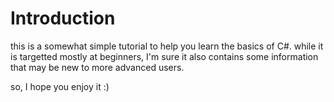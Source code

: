 # Introduction
this is a somewhat simple tutorial to help you learn the basics of C#.&#10;&#13;while it is targetted mostly at beginners, I'm sure it also contains some information that may be new to more advanced users.

so, I hope you enjoy it :)

